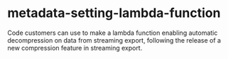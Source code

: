 # metadata-setting-lambda-function
Code customers can use to make a lambda function enabling automatic decompression on data from streaming export, following the release of a new compression feature in streaming export.
